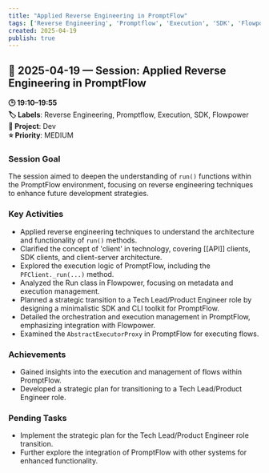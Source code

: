 ```yaml
---
title: "Applied Reverse Engineering in PromptFlow"
tags: ['Reverse Engineering', 'Promptflow', 'Execution', 'SDK', 'Flowpower']
created: 2025-04-19
publish: true
---
```


## 📅 2025-04-19 — Session: Applied Reverse Engineering in PromptFlow

**🕒 19:10–19:55**  
**🏷️ Labels**: Reverse Engineering, Promptflow, Execution, SDK, Flowpower  
**📂 Project**: Dev  
**⭐ Priority**: MEDIUM  


### Session Goal
The session aimed to deepen the understanding of `run()` functions within the PromptFlow environment, focusing on reverse engineering techniques to enhance future development strategies.

### Key Activities
- Applied reverse engineering techniques to understand the architecture and functionality of `run()` methods.
- Clarified the concept of 'client' in technology, covering [[API]] clients, SDK clients, and client-server architecture.
- Explored the execution logic of PromptFlow, including the `PFClient._run(...)` method.
- Analyzed the Run class in Flowpower, focusing on metadata and execution management.
- Planned a strategic transition to a Tech Lead/Product Engineer role by designing a minimalistic SDK and CLI toolkit for PromptFlow.
- Detailed the orchestration and execution management in PromptFlow, emphasizing integration with Flowpower.
- Examined the `AbstractExecutorProxy` in PromptFlow for executing flows.

### Achievements
- Gained insights into the execution and management of flows within PromptFlow.
- Developed a strategic plan for transitioning to a Tech Lead/Product Engineer role.

### Pending Tasks
- Implement the strategic plan for the Tech Lead/Product Engineer role transition.
- Further explore the integration of PromptFlow with other systems for enhanced functionality.
